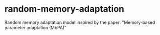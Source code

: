 # random-memory-adaptation
Random memory adaptation model inspired by the paper: "Memory-based parameter adaptation (MbPA)"
